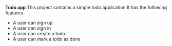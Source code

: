 **Todo app**
This project contains a simple todo application
It has the following features-

 - A user can sign up
 - A user can sign in
 - A user can create a todo
 - A user can mark a todo as done
